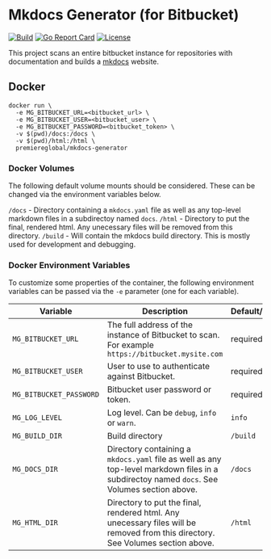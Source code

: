 # Mkdocs Generator (for Bitbucket)
[![Build][Build-Status-Image]][Build-Status-Url] [![Go Report Card](https://goreportcard.com/badge/github.com/PremiereGlobal/mkdocs-generator)](https://goreportcard.com/report/github.com/PremiereGlobal/mkdocs-generator) [![License](https://img.shields.io/badge/License-MIT-blue.svg)](https://github.com/PremiereGlobal/mkdocs-generator/blob/master/LICENSE)

This project scans an entire bitbucket instance for repositories with documentation and builds a [mkdocs](https://www.mkdocs.org/) website.

## Docker

```
docker run \
  -e MG_BITBUCKET_URL=<bitbucket_url> \
  -e MG_BITBUCKET_USER=<bitbucket_user> \
  -e MG_BITBUCKET_PASSWORD=<bitbucket_token> \
  -v $(pwd)/docs:/docs \
  -v $(pwd)/html:/html \
  premiereglobal/mkdocs-generator
```

### Docker Volumes
The following default volume mounts should be considered.  These can be changed via the environment variables below.

`/docs` - Directory containing a `mkdocs.yaml` file as well as any top-level markdown files in a subdirectoy named `docs`.
`/html` - Directory to put the final, rendered html. Any unecessary files will be removed from this directory.
`/build` - Will contain the mkdocs build directory.  This is mostly used for development and debugging.

### Docker Environment Variables

To customize some properties of the container, the following environment
variables can be passed via the `-e` parameter (one for each variable).

| Variable       | Description                                  | Default/Required |
|----------------|----------------------------------------------|---------|
|`MG_BITBUCKET_URL`| The full address of the instance of Bitbucket to scan. For example `https://bitbucket.mysite.com` | required |
|`MG_BITBUCKET_USER`| User to use to authenticate against Bitbucket. | required |
|`MG_BITBUCKET_PASSWORD`| Bitbucket user password or token. | required |
|`MG_LOG_LEVEL`| Log level.  Can be `debug`, `info` or `warn`. | `info` |
|`MG_BUILD_DIR`| Build directory | `/build` |
|`MG_DOCS_DIR`| Directory containing a `mkdocs.yaml` file as well as any top-level markdown files in a subdirectoy named `docs`. See Volumes section above. | `/docs` |
|`MG_HTML_DIR`| Directory to put the final, rendered html. Any unecessary files will be removed from this directory. See Volumes section above. | `/html` |

[Build-Status-Url]: https://travis-ci.org/PremiereGlobal/mkdocs-generator
[Build-Status-Image]: https://travis-ci.org/PremiereGlobal/mkdocs-generator.svg?branch=master
